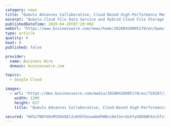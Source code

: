 ```yaml
---
category: news
title: "Qumulo Advances Collaborative, Cloud-Based High-Performance Media Workflows for Adobe Creative Cloud Video Applications"
excerpt: "Qumulo Cloud File Data Service and Hybrid Cloud File Storage Integrate with Adobe Premiere Pro and Adobe After Effects for Fast, Efficient Collaboration Anyplace, Anytime . Highli"
publishedDateTime: 2020-04-28T07:20:00Z
webUrl: "https://www.businesswire.com/news/home/20200428005170/en/Qumulo-Advances-Collaborative-Cloud-Based-High-Performance-Media-Workflows"
type: article
quality: 0
heat: 0
published: false

provider:
  name: Business Wire
  domain: businesswire.com

topics:
  - Google Cloud

images:
  - url: "https://mms.businesswire.com/media/20200428005170/en/750107/23/High_Res_Qumulo_Logo_%28new%29.jpg"
    width: 1200
    height: 627
    title: "Qumulo Advances Collaborative, Cloud-Based High-Performance Media Workflows for Adobe Creative Cloud Video Applications"

secured: "HdSxTNQYG9vMtDGkQ6l2uKXOfdoswAmdFWNnz8e33o+QzkYykDDQWhXoi5fzrerLoNLtRgsNM4FzcIF05pJgE+CmucC30o4fJmdpw7xXr+YkTgfk4DfkhLPBJbbkJhCxS+De6/s6CWuBnl8rRFLE4NwJWcotq6+ZTJaA4S6K0CxeBK0QGLkrNGT6r/L8RAkRyJ4PMgDFhMpCCzORDRBUh+Rc+15IG38QuOGrZ/5ak8X8CjSI3kkHDDpY5eB1/L1dTclIASdv9ZPgurg9PlkYU0WS/X6ejnVeFUNL20c5PO5kmI5v3WFl4w0tVxpm6x3g;FSPIsZzkaBwVLA+F2EarrQ=="
---
```


